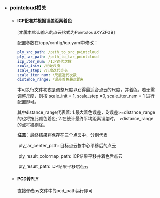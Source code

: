 

- ### pointcloud相关

  - #### ICP配准并根据误差距离着色

    [本脚本默认输入的点云格式为PointcloudXYZRGB]

    配置参数在/cpp/config/icp.yaml中修改：

    ```yaml
    ply_src_path: /path_to_src_pointcloud
    ply_tar_path: /path_to_tar_pointcloud
    icp_iter_num: /ICP迭代次数
    scale_init: /初始尺度
    scale_step: /尺度迭代步长
    scale_iter_num: /尺度迭代次数
    distance_range: /误差着色最远距离
    ```

    本可执行文件初衷是调整尺度以获得最适合点云的尺度，并着色。若无需调整尺度，则按 scale_init = 1, scale_step =0, scale_iter_num = 1 进行配置即可。

    其中distance_range代表着: 1.最大着色误差，及误差>=distance_range的也将按此颜色着色; 2.在统计最终平均距离误差时， >distance_range的点将被剔除。

    **注意**：最终结果将保存在三个点云中，分别代表

    ​	ply_tar_center_path: 目标点云按中心平移后的点云

    ​	ply_result_colormap_path: ICP结果平移并着色后点云

    ​	ply_result_path: ICP结果平移后点云

  - #### **PCD转PLY**

    直接修改py文件中的pcd_path运行即可

    


